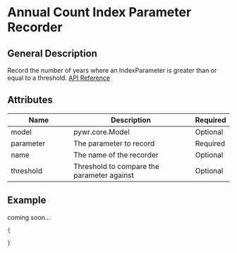 # Annual Count Index Parameter Recorder

## General Description

Record the number of years where an IndexParameter is greater than or equal to a threshold. [API Reference](https://pywr.github.io/pywr-docs/master/api/generated/pywr.recorders.AnnualCountIndexParameterRecorder.html#pywr.recorders.AnnualCountIndexParameterRecorder)

## Attributes

<table><thead><tr><th width="175">Name</th><th width="395">Description</th><th>Required</th></tr></thead><tbody><tr><td>model</td><td>pywr.core.Model</td><td>Optional</td></tr><tr><td>parameter</td><td>The parameter to record</td><td>Required</td></tr><tr><td>name</td><td>The name of the recorder</td><td>Optional</td></tr><tr><td>threshold</td><td>Threshold to compare the parameter against</td><td>Optional</td></tr></tbody></table>

## Example

coming soon...

```json
{

}
```
